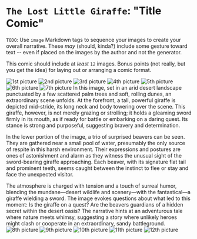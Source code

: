 # `The Lost Little Giraffe`: "Title Comic"

`TODO`: Use `image` Markdown tags to sequence your images to create
your overall narrative. These _may_ (should, kinda?) include some
gesture toward text -- even if placed on the images by the author
and not the generator.

This comic should include at _least_ `12` images. Bonus points (not
really, but you get the idea) for laying out or arranging a comic
format.

![1st picture](../src/img/giraffe1.webp)
![2nd picture](../src/img/giraffe2.webp)
![3rd picture](../src/img/giraffe3.webp)
![4th picture](../src/img/giraffe4.webp)
![5th picture](../src/img/giraffe5.webp)
![6th picture](../src/img/giraffe6.webp)
![7th picture](../src/img/giraffe7.webp)
In this image, set in an arid desert landscape punctuated by a few scattered palm trees and soft, rolling dunes, an extraordinary scene unfolds. At the forefront, a tall, powerful giraffe is depicted mid-stride, its long neck and body towering over the scene. This giraffe, however, is not merely grazing or strolling; it holds a gleaming sword firmly in its mouth, as if ready for battle or embarking on a daring quest. Its stance is strong and purposeful, suggesting bravery and determination.

In the lower portion of the image, a trio of surprised beavers can be seen. They are gathered near a small pool of water, presumably the only source of respite in this harsh environment. Their expressions and postures are ones of astonishment and alarm as they witness the unusual sight of the sword-bearing giraffe approaching. Each beaver, with its signature flat tail and prominent teeth, seems caught between the instinct to flee or stay and face the unexpected visitor.

The atmosphere is charged with tension and a touch of surreal humor, blending the mundane—desert wildlife and scenery—with the fantastical—a giraffe wielding a sword. The image evokes questions about what led to this moment: Is the giraffe on a quest? Are the beavers guardians of a hidden secret within the desert oasis? The narrative hints at an adventurous tale where nature meets whimsy, suggesting a story where unlikely heroes might clash or cooperate in an extraordinary, sandy battleground.
![8th picture](../src/img/giraffe8.webp)
![9th picture](../src/img/giraffe9.webp)
![10th picture](../src/img/giraffe10.webp)
![11th picture](../src/img/giraffe11.webp)
![12th picture](../src/img/giraffe12.webp)


